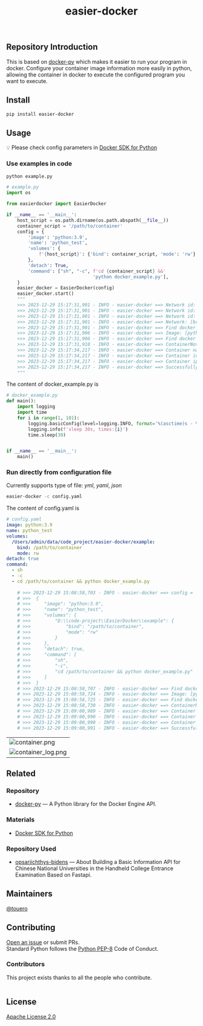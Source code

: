 <h1 align="center">easier-docker</h1>

<p align="center">
  <a href="https://www.python.org/" ><img src="https://img.shields.io/badge/python_-%3E%3D3.8-blue" alt=""></a> 
  <a href="https://opensource.org/license/mit/" ><img src="https://img.shields.io/badge/license_-MIT-blue" alt=""></a> 
  <a href="https://www.python.org/" ><img src="https://img.shields.io/badge/-python-grey?style=plastic&logo=python" alt=""/></a> 
  <a href="https://www.docker.com/"><img src="https://img.shields.io/badge/-docker-grey?style=plastic&logo=docker" alt=""/></a>
</p>


## Repository Introduction
This is based on [docker-py](https://github.com/docker/docker-py?tab=readme-ov-file) which makes it easier to run your program in docker.
Configure your container image information more easily in python, allowing the container in docker to execute the configured program you want to execute.


## Install
```bash
pip install easier-docker
```

## Usage
💡 Please check config parameters in [Docker SDK for Python](https://docker-py.readthedocs.io/en/stable/containers.html)

### Use examples in code
```bash
python example.py
```
```python
# example.py
import os

from easierdocker import EasierDocker

if __name__ == '__main__':
    host_script = os.path.dirname(os.path.abspath(__file__))
    container_script = '/path/to/container'
    config = {
        'image': 'python:3.9',
        'name': 'python_test',
        'volumes': {
            f'{host_script}': {'bind': container_script, 'mode': 'rw'}
        },
        'detach': True,
        'command': ["sh", "-c", f'cd {container_script} &&'
                                'python docker_example.py'],
    }
    easier_docker = EasierDocker(config)
    easier_docker.start()
    """
    >>> 2023-12-29 15:17:31,901 - INFO - easier-docker ==> Network id: [13c5a6cb0137], name: [host]
    >>> 2023-12-29 15:17:31,901 - INFO - easier-docker ==> Network id: [27d6b39aeef6], name: [none]
    >>> 2023-12-29 15:17:31,901 - INFO - easier-docker ==> Network id: [2c9ae2fbfe9d], name: [bridge]
    >>> 2023-12-29 15:17:31,901 - INFO - easier-docker ==> Network: [bridge] is found locally...
    >>> 2023-12-29 15:17:31,901 - INFO - easier-docker ==> Find docker image: [python:3.9] locally...
    >>> 2023-12-29 15:17:31,906 - INFO - easier-docker ==> Image: [python:3.9] is found locally
    >>> 2023-12-29 15:17:31,906 - INFO - easier-docker ==> Find docker container: [python_test] locally...
    >>> 2023-12-29 15:17:31,910 - INFO - easier-docker ==> ContainerNotFound: [python_test], it will be created
    >>> 2023-12-29 15:17:34,217 - INFO - easier-docker ==> Container name: [python_test] is running
    >>> 2023-12-29 15:17:34,217 - INFO - easier-docker ==> Container id: [fd7fad6e9995] is running
    >>> 2023-12-29 15:17:34,217 - INFO - easier-docker ==> Container ip address: [172.17.0.2]
    >>> 2023-12-29 15:17:34,217 - INFO - easier-docker ==> Successfully container is running and be created at 2023-12-29T07:17:31.912747785Z
    """
```
The content of docker_example.py is
```python
# docker_example.py
def main():
    import logging
    import time
    for i in range(1, 101):
        logging.basicConfig(level=logging.INFO, format='%(asctime)s - %(levelname)s - %(message)s')
        logging.info(f'sleep 30s, times:{i}')
        time.sleep(30)


if __name__ == '__main__':
    main()

```

### Run directly from configuration file
Currently supports type of file: _yml_, _yaml_, _json_
```bash
easier-docker -c config.yaml
```
The content of config.yaml is
```yaml
# config.yaml
image: python:3.9
name: python_test
volumes:
  /Users/admin/data/code_project/easier-docker/example:
    bind: /path/to/container
    mode: rw
detach: true
command:
  - sh
  - -c
  - cd /path/to/container && python docker_example.py
      
    # >>> 2023-12-29 15:08:58,703 - INFO - easier-docker ==> config =
    # >>>  {
    # >>>     "image": "python:3.9",
    # >>>     "name": "python_test",
    # >>>     "volumes": {
    # >>>         "D:\\code-project\\EasierDocker\\example": {
    # >>>             "bind": "/path/to/container",
    # >>>             "mode": "rw"
    # >>>         }
    # >>>     },
    # >>>     "detach": true,
    # >>>     "command": [
    # >>>         "sh",
    # >>>         "-c",
    # >>>         "cd /path/to/container && python docker_example.py"
    # >>>     ]
    # >>>  }
    # >>> 2023-12-29 15:08:58,707 - INFO - easier-docker ==> Find docker image: [python:3.9] locally...
    # >>> 2023-12-29 15:08:58,724 - INFO - easier-docker ==> Image: [python:3.9] is found locally
    # >>> 2023-12-29 15:08:58,725 - INFO - easier-docker ==> Find docker container: [python_test] locally...
    # >>> 2023-12-29 15:08:58,730 - INFO - easier-docker ==> ContainerNotFound: [python_test], it will be created
    # >>> 2023-12-29 15:09:00,989 - INFO - easier-docker ==> Container name: [python_test] is running
    # >>> 2023-12-29 15:09:00,990 - INFO - easier-docker ==> Container id: [a9b642f2ddf3] is running
    # >>> 2023-12-29 15:09:00,990 - INFO - easier-docker ==> Container ip address: [172.17.0.2]
    # >>> 2023-12-29 15:09:00,991 - INFO - easier-docker ==> Successfully container is running and be created at 2023-12-29T07:08:58.738605891Z

```


|                                                                                                     |
|-----------------------------------------------------------------------------------------------------|
| ![container.png](https://github.com/weiensong/easier-docker/blob/master/image/container.png)        |
| ![container_log.png](https://github.com/weiensong/easier-docker/blob/master/image/container_log.png)|


## Related 
### Repository
- [docker-py](https://github.com/docker/docker-py) — A Python library for the Docker Engine API.

### Materials
- [Docker SDK for Python](https://docker-py.readthedocs.io/en/stable/)

### Repository Used
- [opsariichthys-bidens](https://github.com/weiensong/opsariichthys-bidens) — About
Building a Basic Information API for Chinese National Universities in the Handheld College Entrance Examination Based on Fastapi.


## Maintainers
[@touero](https://github.com/touero)


## Contributing
[Open an issue](https://github.com/weiensong/easier_docker/issues) or submit PRs.    
Standard Python follows the [Python PEP-8](https://peps.python.org/pep-0008/) Code of Conduct.


### Contributors
This project exists thanks to all the people who contribute.

<a href="https://github.com/touero/easier-docker/graphs/contributors">
  <img src="https://contrib.rocks/image?repo=weiensong/easier_docker"  alt=""/>
</a>


## License
[Apache License 2.0](https://github.com/weiensong/easier-docker/blob/master/LICENSE)

